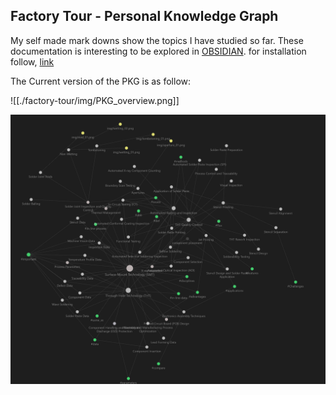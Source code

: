 ## Factory Tour - Personal Knowledge Graph

My self made mark downs show the topics I have studied so far. These documentation is interesting to be explored in [OBSIDIAN](https://obsidian.md/).
for installation follow, [link](./factory-tour/README.md)


The Current version of the PKG is as follow:

![[./factory-tour/img/PKG_overview.png]]

<img src="./factory-tour/img/PKG_overview.png">